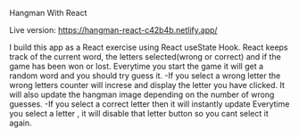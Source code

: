 Hangman With React

Live version:
https://hangman-react-c42b4b.netlify.app/

I build this app as a React exercise using React useState Hook. React keeps track of the current word, the letters selected(wrong or correct) and if the game has been won or lost.
 Everytime you start the game it will get a random word and you should try guess it. 
 -If you select a wrong letter the wrong letters counter will increse and display the letter you have clicked. It will also update the hangman image depending on the number of wrong guesses.
 -If you select a correct letter then it will instantly update 
 Everytime you select a letter , it will disable that letter button so you cant select it again.

 